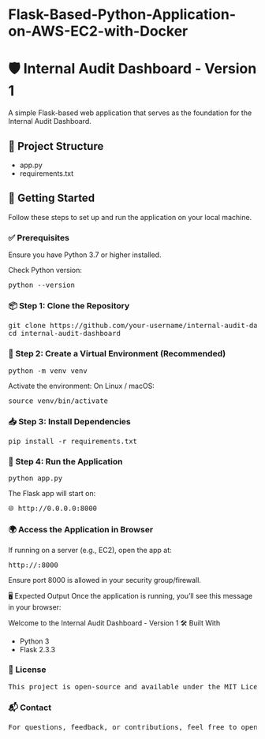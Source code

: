 # Flask-Based-Python-Application-on-AWS-EC2-with-Docker

# 🛡️ Internal Audit Dashboard - Version 1

A simple Flask-based web application that serves as the foundation for the Internal Audit Dashboard.

## 📁 Project Structure

- app.py
- requirements.txt


## 🚀 Getting Started

Follow these steps to set up and run the application on your local machine.

### ✅ Prerequisites

Ensure you have Python 3.7 or higher installed.

Check Python version:

<pre>python --version</pre>


### 📦 Step 1: Clone the Repository

<pre>git clone https://github.com/your-username/internal-audit-dashboard.git
cd internal-audit-dashboard</pre>

### 🐍 Step 2: Create a Virtual Environment (Recommended)

<pre>python -m venv venv</pre>

Activate the environment:
On Linux / macOS:

<pre>source venv/bin/activate</pre>
### 📥 Step 3: Install Dependencies

<pre>pip install -r requirements.txt</pre>
### 🏃 Step 4: Run the Application

<pre>python app.py</pre>
The Flask app will start on:
<pre>🌐 http://0.0.0.0:8000</pre>

### 🌍 Access the Application in Browser
If running on a server (e.g., EC2), open the app at:


<pre>http://<your-ec2-public-ip>:8000</your-ec2-public-ip></pre>
Ensure port 8000 is allowed in your security group/firewall.

🖥️ Expected Output
Once the application is running, you’ll see this message in your browser:


Welcome to the Internal Audit Dashboard - Version 1
🛠️ Built With
- Python 3
- Flask 2.3.3

### 📄 License
<pre>This project is open-source and available under the MIT License.</pre>

### 📬 Contact
<pre>For questions, feedback, or contributions, feel free to open an issue or submit a pull request.</pre>

